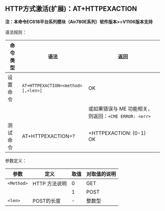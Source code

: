 ## HTTP方式激活(扩展)：AT+HTTPEXACTION

**注：本命令EC618平台系列模块（Air780E系列）软件版本>=V1106版本支持**

语法规则：

| 命令类型 | 语法                               | 返回                                                  |
| -------- | ---------------------------------- | ----------------------------------------------------- |
| 设置命令 | `AT+HTTPEXACTION=<method>[,<len>]` | OK                                                    |
|          |                                    | 或如果错误与 ME 功能相关，则返回：`+CME ERROR: <err>` |
| 测试命令 | AT+HTTPEXACTION=?                  | +HTTPEXACTION: (0-1) <br>OK                           |

 

参数定义：

| 参数       | 定义          | 取值 | 对取值的说明 |
| ---------- | ------------- | ---- | ------------ |
| `<Method>` | HTTP 方法说明 | 0    | GET          |
|            |               | 1    | POST         |
| `<len>`    | POST的长度    | -    | 整数型       |
